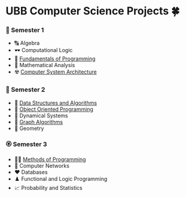 # UBB Computer Science Projects :four_leaf_clover:
### :cherry_blossom: Semester 1
* :capital_abcd: Algebra
* :dark_sunglasses: Computational Logic
* :snake: [Fundamentals of Programming](https://github.com/cheresandreea/Faculty/tree/main/FP)
* :open_book: Mathematical Analysis
* :radioactive: [Computer System Architecture](https://github.com/cheresandreea/Faculty/tree/main/CSA)

### :tulip: Semester 2
* :frog: [Data Structures and Algorithms](https://github.com/cheresandreea/Faculty/tree/main/DSA)
* :clap: [Object Oriented Programming](https://github.com/cheresandreea/Faculty/tree/main/C%2B%2B)
* :brain: Dynamical Systems
* :dizzy: [Graph Algorithms](https://github.com/cheresandreea/Faculty/tree/main/Graphs)
* :jigsaw: Geometry

### :rosette: Semester 3
* :woman_technologist: [Methods of Programming](https://github.com/cheresandreea/Faculty/tree/main/MAP)
* :link: Computer Networks
* :hearts: Databases
* :chess_pawn: Functional and Logic Programming
* :chart_with_upwards_trend: Probability and Statistics
